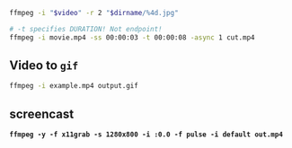 
```bash
ffmpeg -i "$video" -r 2 "$dirname/%4d.jpg"
```


```bash
# -t specifies DURATION! Not endpoint!
ffmpeg -i movie.mp4 -ss 00:00:03 -t 00:00:08 -async 1 cut.mp4
```


## Video to `gif`
```bash
ffmpeg -i example.mp4 output.gif
```

## screencast
**`ffmpeg -y -f x11grab -s 1280x800 -i :0.0 -f pulse -i default out.mp4`**
